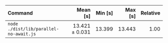 | Command | Mean [s] | Min [s] | Max [s] | Relative |
|:---|---:|---:|---:|---:|
| `node ./dist/lib/parallel-no-await.js` | 13.421 ± 0.031 | 13.399 | 13.443 | 1.00 |

